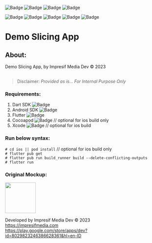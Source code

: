 ![Badge](https://badgen.net/badge/icon/gitlab?icon=github&color=black&label) ![Badge](https://badgen.net/badge/icon/git?icon=git&label) ![Badge](https://badgen.net/badge/icon/ios?icon=apple&color=yellow&label) ![Badge](https://badgen.net/badge/icon/android?icon=googleplay&color=cyan&label)

![Badge](https://badgen.net/badge/dart%20SDK/2.19.6/blue) ![Badge](https://badgen.net/badge/android%20SDK/34.0.0/green) ![Badge](https://badgen.net/badge/flutter/3.7.12/orange) ![Badge](https://badgen.net/badge/Cocoapod/1.12.1/pink) ![Badge](https://badgen.net/badge/Xcode/14.2/yellow)

# Demo Slicing App

## About:

Demo Slicing App, by Impresif Media Dev © 2023<br><br>
>Disclaimer: *Provided as is... For Internal Purpose Only*

### Requirements:

1. Dart SDK ![Badge](https://badgen.net/badge/ver/^2.19.6/blue)
2. Android SDK ![Badge](https://badgen.net/badge/ver/^34.0.0/green)
3. Flutter ![Badge](https://badgen.net/badge/ver/^3.7.12/orange)
4. Cocoapod ![Badge](https://badgen.net/badge/ver/^1.12.1/pink) // optional for ios build only
5. Xcode ![Badge](https://badgen.net/badge/ver/^14.2/yellow) // optional for ios build

### Run below syntax:

`# cd ios || pod install` // optional for ios build only<br>
`# flutter pub get`<br>
`# flutter pub run build_runner build --delete-conflicting-outputs`<br>
`# flutter run`<br>

### Original Mockup:

<p float="left">
  <img src="/mockup/screen-01.png" width="100" />
</p>

Developed by Impresif Media Dev © 2023<br>
<https://impresifmedia.com><br>
<https://play.google.com/store/apps/dev?id=8029823246386628361&hl=en-ID>
